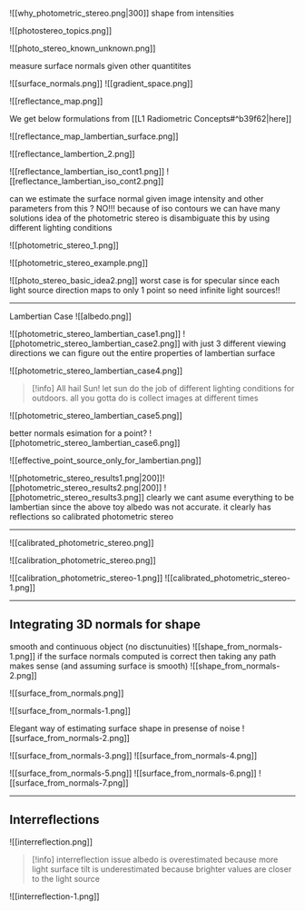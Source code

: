 ![[why_photometric_stereo.png|300]]
shape from intensities 

![[photostereo_topics.png]]

 ![[photo_stereo_known_unknown.png]]

measure surface normals given other quantitites


![[surface_normals.png]]
![[gradient_space.png]]

![[reflectance_map.png]]

We get below formulations from [[L1 Radiometric Concepts#^b39f62|here]] 

![[reflectance_map_lambertian_surface.png]]

![[reflectance_lambertion_2.png]]

![[reflectance_lambertian_iso_cont1.png]]
![[reflectance_lambertian_iso_cont2.png]]


can we estimate the surface normal given image intensity and other parameters from this ? 
NO!!! 
because of iso contours we can have many solutions
idea of the photometric stereo is disambiguate this by using different lighting conditions


![[photometric_stereo_1.png]]

![[photometric_stereo_example.png]]

![[photo_stereo_basic_idea2.png]]
worst case is for specular since each light source direction maps to only 1 point 
so need infinite light sources!!


----

Lambertian Case
![[albedo.png]]

![[photometric_stereo_lambertian_case1.png]]
![[photometric_stereo_lambertian_case2.png]]
with just 3 different viewing directions we can figure out the entire properties of lambertian surface

![[photometric_stereo_lambertian_case4.png]]

>[!info] All hail Sun!
>let sun do the job of different lighting conditions for outdoors. 
>all you gotta do is collect images at different times

![[photometric_stereo_lambertian_case5.png]]

better normals esimation for a point? 
![[photometric_stereo_lambertian_case6.png]]


![[effective_point_source_only_for_lambertian.png]]


![[photometric_stereo_results1.png|200]]![[photometric_stereo_results2.png|200]]
![[photometric_stereo_results3.png]]
clearly we cant asume everything to be lambertian since the above toy albedo was not accurate. it clearly has reflections so calibrated photometric stereo

-----

![[calibrated_photometric_stereo.png]]

![[calibration_photometric_stereo.png]]

![[calibration_photometric_stereo-1.png]]
![[calibrated_photometric_stereo-1.png]]

----

## Integrating 3D normals for shape
smooth and continuous object (no disctunuities)
![[shape_from_normals-1.png]]
if the surface normals computed is correct then taking any path makes sense (and assuming surface is smooth)
![[shape_from_normals-2.png]] 

![[surface_from_normals.png]]

![[surface_from_normals-1.png]]

Elegant way of estimating surface shape in presense of noise
![[surface_from_normals-2.png]]


![[surface_from_normals-3.png]]
![[surface_from_normals-4.png]]

![[surface_from_normals-5.png]]
![[surface_from_normals-6.png]]
![[surface_from_normals-7.png]]

-----

## Interreflections

![[interreflection.png]]

>[!info] interreflection issue
>albedo is overestimated because more light 
>surface tilt is underestimated because brighter values are closer to the light source  


![[interreflection-1.png]]